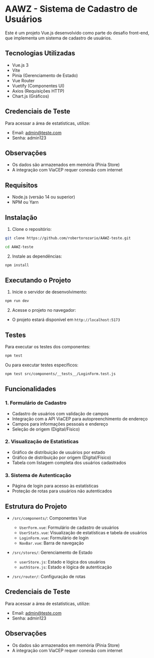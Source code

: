# AAWZ - Sistema de Cadastro de Usuários

Este é um projeto Vue.js desenvolvido como parte do desafio front-end, que implementa um sistema de cadastro de usuários.

## Tecnologias Utilizadas

- Vue.js 3
- Vite
- Pinia (Gerenciamento de Estado)
- Vue Router
- Vuetify (Componentes UI)
- Axios (Requisições HTTP)
- Chart.js (Gráficos)

## Credenciais de Teste

Para acessar a área de estatísticas, utilize:
- Email: admin@teste.com
- Senha: admin123

## Observações

- Os dados são armazenados em memória (Pinia Store)
- A integração com ViaCEP requer conexão com internet


## Requisitos

- Node.js (versão 14 ou superior)
- NPM ou Yarn

## Instalação

1. Clone o repositório:
```bash
git clone https://github.com/robertorozario/AAWZ-teste.git

cd AAWZ-teste
```

2. Instale as dependências:
```bash
npm install
```

## Executando o Projeto

1. Inicie o servidor de desenvolvimento:
```bash
npm run dev
```

2. Acesse o projeto no navegador:
- O projeto estará disponível em `http://localhost:5173`

## Testes

Para executar os testes dos componentes:

```bash
npm test
```
Ou para executar testes específicos:
```bash
npm test src/components/__tests__/LoginForm.test.js
```

## Funcionalidades

### 1. Formulário de Cadastro
- Cadastro de usuários com validação de campos
- Integração com a API ViaCEP para autopreenchimento de endereço
- Campos para informações pessoais e endereço
- Seleção de origem (Digital/Físico)

### 2. Visualização de Estatísticas
- Gráfico de distribuição de usuários por estado
- Gráfico de distribuição por origem (Digital/Físico)
- Tabela com listagem completa dos usuários cadastrados

### 3. Sistema de Autenticação
- Página de login para acesso às estatísticas
- Proteção de rotas para usuários não autenticados

## Estrutura do Projeto

- `/src/components/`: Componentes Vue
  - `UserForm.vue`: Formulário de cadastro de usuários
  - `UserStats.vue`: Visualização de estatísticas e tabela de usuários
  - `LoginForm.vue`: Formulário de login
  - `NavBar.vue`: Barra de navegação

- `/src/stores/`: Gerenciamento de Estado
  - `userStore.js`: Estado e lógica dos usuários
  - `authStore.js`: Estado e lógica de autenticação

- `/src/router/`: Configuração de rotas

## Credenciais de Teste

Para acessar a área de estatísticas, utilize:
- Email: admin@teste.com
- Senha: admin123

## Observações

- Os dados são armazenados em memória (Pinia Store)
- A integração com ViaCEP requer conexão com internet

